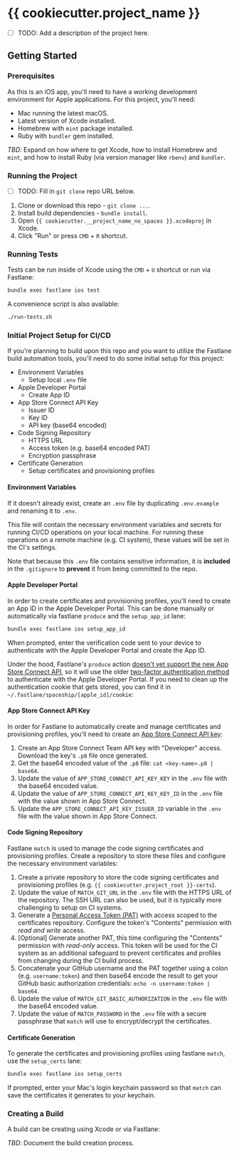 # {{ cookiecutter.project_name }}

- [ ] TODO: Add a description of the project here.

## Getting Started

### Prerequisites

As this is an iOS app, you'll need to have a working development environment for
Apple applications. For this project, you'll need:

- Mac running the latest macOS.
- Latest version of Xcode installed.
- Homebrew with `mint` package installed.
- Ruby with `bundler` gem installed.

_TBD_: Expand on how where to get Xcode, how to install Homebrew and `mint`,
and how to install Ruby (via version manager like `rbenv`) and `bundler`.

### Running the Project

- [ ] TODO: Fill in `git clone` repo URL below.

1. Clone or download this repo - `git clone ...`.
2. Install build dependencies - `bundle install`.
3. Open `{{ cookiecutter.__project_name_no_spaces }}.xcodeproj` in Xcode.
4. Click "Run" or press `CMD` + `R` shortcut.

### Running Tests

Tests can be run inside of Xcode using the `CMD` + `U` shortcut or run via Fastlane:

```bash
bundle exec fastlane ios test
```

A convenience script is also available:

```bash
./run-tests.sh
```

### Initial Project Setup for CI/CD

If you're planning to build upon this repo and you want to utilize the Fastlane
build automation tools, you'll need to do some initial setup for this project:

- Environment Variables
  - Setup local `.env` file
- Apple Developer Portal
  - Create App ID
- App Store Connect API Key
  - Issuer ID
  - Key ID
  - API key (base64 encoded)
- Code Signing Repository
  - HTTPS URL
  - Access token (e.g. base64 encoded PAT)
  - Encryption passphrase
- Certificate Generation
  - Setup certificates and provisioning profiles

#### Environment Variables

If it doesn't already exist, create an `.env` file by duplicating `.env.example`
and renaming it to `.env`.

This file will contain the necessary environment variables and secrets for running
CI/CD operations on your local machine. For running these operations on a remote
machine (e.g. CI system), these values will be set in the CI's settings.

Note that because this `.env` file contains sensitive information, it is
**included** in the `.gitignore` to **prevent** it from being committed to the repo.

#### Apple Developer Portal

In order to create certificates and provisioning profiles, you'll need to create
an App ID in the Apple Developer Portal. This can be done manually or automatically
via fastlane `produce` and the `setup_app_id` lane:

```bash
bundle exec fastlane ios setup_app_id
```

When prompted, enter the verification code sent to your device to authenticate
with the Apple Developer Portal and create the App ID.

Under the hood, Fastlane's `produce` action [doesn't yet support the new App Store
Connect API](https://docs.fastlane.tools/app-store-connect-api/#supported-actionstools),
so it will use the older [two-factor authentication method](https://docs.fastlane.tools/getting-started/ios/authentication/#method-2-two-step-or-two-factor-authentication)
to authenticate with the Apple Developer Portal. If you need to clean up the authentication
cookie that gets stored, you can find it in `~/.fastlane/spaceship/[apple_id]/cookie`:

#### App Store Connect API Key

In order for Fastlane to automatically create and manage certificates and provisioning
profiles, you'll need to create an [App Store Connect API key](https://appstoreconnect.apple.com/access/integrations/api):

1. Create an App Store Connect Team API key with "Developer" access. Download the
key's `.p8` file once generated.
2. Get the base64 encoded value of the `.p8` file: `cat <key-name>.p8 | base64`.
3. Update the value of `APP_STORE_CONNECT_API_KEY_KEY` in the `.env` file with the
base64 encoded value.
4. Update the value of `APP_STORE_CONNECT_API_KEY_KEY_ID` in the `.env` file with
the value shown in App Store Connect.
5. Update the `APP_STORE_CONNECT_API_KEY_ISSUER_ID` variable in the `.env` file
with the value shown in App Store Connect.

#### Code Signing Repository

Fastlane `match` is used to manage the code signing certificates and provisioning
profiles. Create a repository to store these files and configure the necessary
environment variables:

1. Create a private repository to store the code signing certificates and provisioning
profiles (e.g. `{{ cookiecutter.project_root }}-certs`).
2. Update the value of `MATCH_GIT_URL` in the `.env` file with the HTTPS URL of the
repository. The SSH URL can also be used, but it is typically more challenging to
setup on CI systems.
3. Generate a [Personal Access Token (PAT)](https://github.com/settings/personal-access-tokens)
with access scoped to the certificates repository. Configure the token's "Contents"
permission with _read and write_ access.
4. [Optional] Generate another PAT, this time configuring the "Contents" permission
with _read-only_ access. This token will be used for the CI system as an additional
safeguard to prevent certificates and profiles from changing during the CI build
process.
5. Concatenate your GitHub username and the PAT together using a colon (e.g. `username:token`)
and then base64 encode the result to get your GitHub basic authorization credentials:
`echo -n username:token | base64`.
6. Update the value of `MATCH_GIT_BASIC_AUTHORIZATION` in the `.env` file with
the base64 encoded value.
7. Update the value of `MATCH_PASSWORD` in the `.env` file with a secure passphrase
that `match` will use to encrypt/decrypt the certificates.

#### Certificate Generation

To generate the certificates and provisioning profiles using fastlane `match`,
use the `setup_certs` lane:

```bash
bundle exec fastlane ios setup_certs
```

If prompted, enter your Mac's login keychain password so that `match` can
save the certificates it generates to your keychain.

### Creating a Build

A build can be creating using Xcode or via Fastlane:

_TBD_: Document the build creation process.
